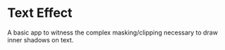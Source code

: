 Text Effect
==========

A basic app to witness the complex masking/clipping necessary to draw inner shadows on text.
